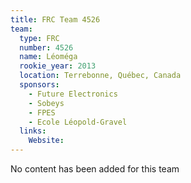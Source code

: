 ```yaml
---
title: FRC Team 4526
team:
  type: FRC
  number: 4526
  name: Léoméga
  rookie_year: 2013
  location: Terrebonne, Québec, Canada
  sponsors:
    - Future Electronics
    - Sobeys
    - FPES
    - Ecole Léopold-Gravel
  links:
    Website: 
---
```

No content has been added for this team